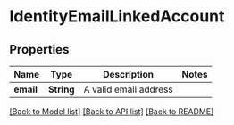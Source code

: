 # IdentityEmailLinkedAccount

## Properties

Name | Type | Description | Notes
------------ | ------------- | ------------- | -------------
**email** | **String** | A valid email address | 

[[Back to Model list]](../README.md#documentation-for-models) [[Back to API list]](../README.md#documentation-for-api-endpoints) [[Back to README]](../README.md)



